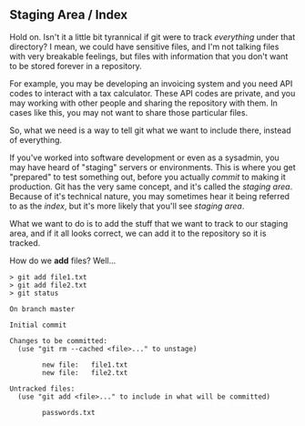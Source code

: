 ## Staging Area / Index

Hold on. Isn't it a little bit tyrannical if git were to track _everything_ under that directory? I mean, we could have sensitive files, and I'm not talking files with very breakable feelings, but files with information that you don't want to be stored forever in a repository.

For example, you may be developing an invoicing system and you need API codes to interact with a tax calculator. These API codes are private, and you may working with other people and sharing the repository with them. In cases like this, you may not want to share those particular files.

So, what we need is a way to tell git what we want to include there, instead of everything.

If you've worked into software development or even as a sysadmin, you may have heard of "staging" servers or environments. This is where you get "prepared" to test something out, before you actually _commit_ to making it production. Git has the very same concept, and it's called the *staging area*. Because of it's technical nature, you may sometimes hear it being referred to as the *index*, but it's more likely that you'll see *staging area*.

What we want to do is to add the stuff that we want to track to our staging area, and if it all looks correct, we can add it to the repository so it is tracked.

How do we **add** files? Well...

```console
> git add file1.txt
> git add file2.txt
> git status

On branch master

Initial commit

Changes to be committed:
  (use "git rm --cached <file>..." to unstage)

        new file:   file1.txt
        new file:   file2.txt

Untracked files:
  (use "git add <file>..." to include in what will be committed)

        passwords.txt

```

   